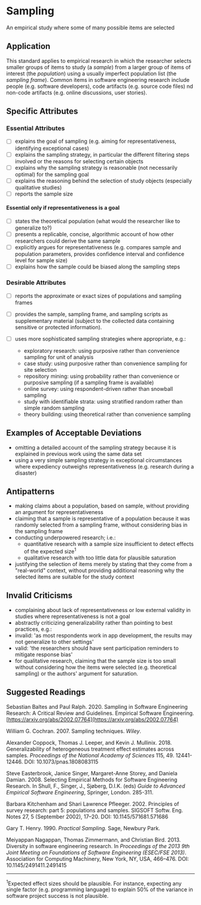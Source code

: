 # Sampling
An empirical study where some of many possible items are selected

## Application

This standard applies to empirical research in which the researcher selects smaller groups of items to study (a _sample_) from a larger group of items of interest (the _population_) using a usually imperfect population list (the _sampling frame_). Common items in software engineering research include people (e.g. software developers), code artifacts (e.g. source code files) nd non-code artifacts (e.g. online discussions, user stories).

## Specific Attributes

### Essential Attributes
- [ ] explains the goal of sampling (e.g. aiming for representativeness, identifying exceptional cases)
- [ ] explains the sampling strategy, in particular the different filtering steps involved or the reasons for selecting certain objects
- [ ] explains why the sampling strategy is reasonable (not necessarily optimal) for the sampling goal
- [ ] explains the reasoning behind the selection of study objects (especially qualitative studies)
- [ ] reports the sample size
 
#### Essential only if representativeness is a goal 
- [ ] states the theoretical population (what would the researcher like to generalize to?)
- [ ] presents a replicable, concise, algorithmic account of how other researchers could derive the same sample
- [ ] explicitly argues for representativeness (e.g. compares sample and population parameters, provides confidence interval and confidence level for sample size)
- [ ] explains how the sample could be biased along the sampling steps

### Desirable Attributes
- [ ] reports the approximate or exact sizes of populations and sampling frames
- [ ] provides the sample, sampling frame, and sampling scripts as supplementary material (subject to the collected data containing sensitive or protected information).
- [ ] uses more sophisticated sampling strategies where appropriate, e.g.:

    - exploratory research: using purposive rather than convenience sampling for unit of analysis
    - case study: using purposive rather than convenience sampling for site selection
    - repository mining: using probability rather than convenience or purposive sampling (if a sampling frame is available)
    - online survey: using respondent-driven rather than snowball sampling
    - study with identifiable strata: using stratified random rather than simple random sampling
    - theory building: using theoretical rather than convenience sampling


## Examples of Acceptable Deviations

- omitting a detailed account of the sampling strategy because it is explained in previous work using the same data set
- using a very simple sampling strategy in exceptional circumstances where expediency outweighs representativeness (e.g. research during a disaster)

## Antipatterns

- making claims about a population, based on sample, without providing an argument for representativeness
- claiming that a sample is representative of a population because it was randomly selected from a sampling frame, without considering bias in the sampling frame
- conducting underpowered research; i.e.:
    - quantitative research with a sample size insufficient to detect effects of the expected size<sup><a class="footnote footnote_ref">1</a></sup>
    - qualitative research with too little data for plausible saturation
- justifying the selection of items merely by stating that they come from a &quot;real-world&quot; context, without providing additional reasoning why the selected items are suitable for the study context

## Invalid Criticisms

- complaining about lack of representativeness or low external validity in studies where representativeness is not a goal
- abstractly criticizing generalizability rather than pointing to best practices, e.g.:
- invalid: &#39;as most respondents work in app development, the results may not generalize to other settings&#39;
- valid: &#39;the researchers should have sent participation reminders to mitigate response bias&#39;
- for qualitative research, claiming that the sample size is too small without considering how the items were selected (e.g. theoretical sampling) or the authors&#39; argument for saturation.

## Suggested Readings

Sebastian Baltes and Paul Ralph. 2020. Sampling in Software Engineering Research: A Critical Review and Guidelines. Empirical Software Engineering. [https://arxiv.org/abs/2002.07764](https://arxiv.org/abs/2002.07764)

William G. Cochran. 2007. Sampling techniques. _Wiley_.

Alexander Coppock, Thomas J. Leeper, and Kevin J. Mullinix. 2018. Generalizability of heterogeneous treatment effect estimates across samples. _Proceedings of the National Academy of Sciences_ 115, 49. 12441-12446. DOI: 10.1073/pnas.1808083115

Steve Easterbrook, Janice Singer, Margaret-Anne Storey, and Daniela Damian. 2008. Selecting Empirical Methods for Software Engineering Research. In Shull, F., Singer, J., Sjøberg, D.I.K. (eds) _Guide to Advanced Empirical Software Engineering_, Springer, London. 285-311.

Barbara Kitchenham and Shari Lawrence Pfleeger. 2002. Principles of survey research: part 5: populations and samples. SIGSOFT Softw. Eng. Notes 27, 5 (September 2002), 17–20. DOI: 10.1145/571681.571686

Gary T. Henry. 1990. _Practical Sampling._ Sage, Newbury Park.

Meiyappan Nagappan, Thomas Zimmermann, and Christian Bird. 2013. Diversity in software engineering research. In _Proceedings of the 2013 9th Joint Meeting on Foundations of Software Engineering (ESEC/FSE 2013)_. Association for Computing Machinery, New York, NY, USA, 466–476. DOI: 10.1145/2491411.2491415

---
<sup><a class="footnote footnote_text">1</a></sup>Expected effect sizes should be plausible. For instance, expecting any single factor (e.g. programming language) to explain 50% of the variance in software project success is not plausible.
